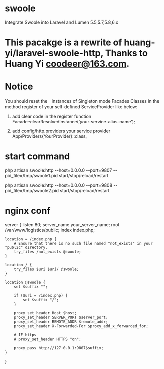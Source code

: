 # swoole
Integrate Swoole into Laravel and Lumen 5.5,5.7,5.8,6.x

# This pacakge is a rewrite of huang-yi/laravel-swoole-http, Thanks to Huang Yi <coodeer@163.com>.

# Notice
You should reset the　instances of Singleton mode Facades Classes in the method register of your self-defined ServiceProvider like below:
1. add clear code in the register function
Facade::clearResolvedInstance('your-service-alias-name');

2. add config/http.providers your service provider
App\Providers\{YourProvider}::class,


# start command
php artisan swoole:http --host=0.0.0.0 --port=9807 --pid_file=/tmp/swoole1.pid start/stop/reload/restart

php artisan swoole:http --host=0.0.0.0 --port=9808 --pid_file=/tmp/swoole2.pid start/stop/reload/restart

# nginx conf

server {
    listen 80;
    server_name your_server_name;
    root /var/www/logistics/public;
    index index.php;

    location = /index.php {
        # Ensure that there is no such file named "not_exists" in your "public" directory.
        try_files /not_exists @swoole;
    }

    location / {
        try_files $uri $uri/ @swoole;
    }

    location @swoole {
        set $suffix "";

        if ($uri = /index.php) {
            set $suffix "/";
        }

        proxy_set_header Host $host;
        proxy_set_header SERVER_PORT $server_port;
        proxy_set_header REMOTE_ADDR $remote_addr;
        proxy_set_header X-Forwarded-For $proxy_add_x_forwarded_for;

        # IF https
        # proxy_set_header HTTPS "on";

        proxy_pass http://127.0.0.1:9807$suffix;
    }
}
